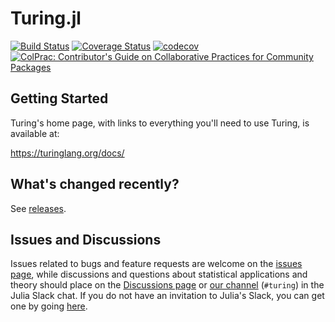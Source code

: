 # Turing.jl

[![Build Status](https://github.com/TuringLang/Turing.jl/workflows/Turing-CI/badge.svg)](https://github.com/TuringLang/Turing.jl/actions?query=workflow%3ATuring-CI+branch%3Amain)
[![Coverage Status](https://coveralls.io/repos/github/TuringLang/Turing.jl/badge.svg?branch=main)](https://coveralls.io/github/TuringLang/Turing.jl?branch=main)
[![codecov](https://codecov.io/gh/TuringLang/Turing.jl/branch/main/graph/badge.svg?token=OiUBsnDQqf)](https://codecov.io/gh/TuringLang/Turing.jl)
[![ColPrac: Contributor's Guide on Collaborative Practices for Community Packages](https://img.shields.io/badge/ColPrac-Contributor%27s%20Guide-blueviolet)](https://github.com/SciML/ColPrac)

## Getting Started

Turing's home page, with links to everything you'll need to use Turing, is available at:

https://turinglang.org/docs/

## What's changed recently?

See [releases](https://github.com/TuringLang/Turing.jl/releases).

## Issues and Discussions

Issues related to bugs and feature requests are welcome on the [issues page](https://github.com/TuringLang/Turing.jl/issues), while discussions and questions about statistical applications and theory should place on the [Discussions page](https://github.com/TuringLang/Turing.jl/discussions) or [our channel](https://julialang.slack.com/messages/turing/) (`#turing`) in the Julia Slack chat. If you do not have an invitation to Julia's Slack, you can get one by going [here](https://julialang.org/slack/).
